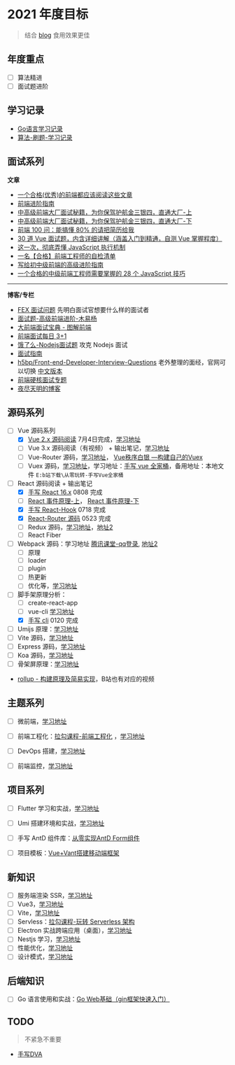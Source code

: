 # 2021 年度目标

> 结合 [blog](https://github.com/Jsmond2016/blog) 食用效果更佳

## 年度重点

- [ ] 算法精进
- [ ] 面试题进阶

## 学习记录

- [Go语言学习记录](https://github.com/Jsmond2016/go-study)
- [算法-刷题-学习记录](https://jsmond2016.github.io/leetcode/)

## 面试系列

**文章**

- [一个合格(优秀)的前端都应该阅读这些文章](https://juejin.cn/post/6844903896637259784)
- [前端进阶指南](https://juejin.cn/post/6977258091662278669)
- [中高级前端大厂面试秘籍，为你保驾护航金三银四，直通大厂-上](https://juejin.cn/post/6844903776512393224)
- [中高级前端大厂面试秘籍，为你保驾护航金三银四，直通大厂-下](https://juejin.cn/post/6844903830979608584)
- [前端 100 问：能搞懂 80% 的请把简历给我](https://juejin.cn/post/6844903885488783374)
- [30 道 Vue 面试题，内含详细讲解（涵盖入门到精通，自测 Vue 掌握程度）](https://juejin.cn/post/6844903918753808398)
- [这一次，彻底弄懂 JavaScript 执行机制](https://juejin.cn/post/6844903512845860872)
- [一名【合格】前端工程师的自检清单](https://juejin.cn/post/6844903830887366670)
- [写给初中级前端的高级进阶指南](https://juejin.cn/post/6844904103504527374)
- [一个合格的中级前端工程师需要掌握的 28 个 JavaScript 技巧](https://juejin.cn/post/6844903856489365518#heading-20)

---

**博客/专栏**

- [FEX 面试问题](https://github.com/fex-team/interview-questions) 先明白面试官想要什么样的面试者
- [面试题-高级前端进阶-木易杨](https://github.com/Advanced-Frontend/Daily-Interview-Question)
- [大前端面试宝典 - 图解前端](https://github.com/azl397985856/fe-interview)
- [前端面试每日 3+1](https://github.com/haizlin/fe-interview)
- [饿了么-Nodejs面试题](https://github.com/ElemeFE/node-interview) 攻克 Nodejs 面试
- [面试指南](https://github.com/poetries/FE-Interview-Questions)
- [h5bp/Front-end-Developer-Interview-Questions](https://github.com/h5bp/Front-end-Developer-Interview-Questions/commits/main) 老外整理的面经，官网可以切换 [中文版本](https://h5bp.org/Front-end-Developer-Interview-Questions/translations/chinese/)
- [前端硬核面试专题](https://github.com/biaochenxuying/blog/blob/master/interview/fe-interview.md)
- [夜尽天明的博客](https://github.com/biaochenxuying/blog)


## 源码系列

- [ ] Vue 源码系列
  - [x] [Vue 2.x 源码阅读](https://github.com/Jsmond2016/blog/issues/5) 7月4日完成，[学习地址](https://www.bilibili.com/video/BV1LE411e7HE)
  - [ ] Vue 3.x 源码阅读（有视频） + 输出笔记，[学习地址](https://www.bilibili.com/video/BV1fy4y1y7sc?p=1)
  - [ ] Vue-Router 源码，[学习地址](https://www.bilibili.com/video/BV1Ui4y177PA)， [Vue秩序白银 —构建自己的Vuex](https://juejin.cn/post/6844903801443500046)
  - [ ] Vuex 源码，[学习地址](#)，学习地址：[手写 vue 全家桶](https://www.bilibili.com/video/BV1PX4y1P7TF?p=1)，备用地址：本地文件 `E:b站下载\从零玩转-手写Vue全家桶`
- [ ] React 源码阅读 + 输出笔记
  - [x] [手写 React 16.x](https://github.com/Jsmond2016/react-source) 0808 完成
  - [ ] [React 事件原理-上](https://www.bilibili.com/video/BV1wh411i7j8)， [React 事件原理-下](https://www.bilibili.com/video/BV1Hv411V7RH)
  - [x] [手写 React-Hook](https://github.com/Jsmond2016/react-hook-source) 0718 完成
  - [x] [React-Router 源码](https://github.com/Jsmond2016/react-router-dom-nut) 0523 完成
  - [ ] Redux 源码，[学习地址](https://www.bilibili.com/video/BV1254y1L7UP?from=search&seid=18119191314623694637)，[地址2](https://hyf.js.org/react-naive-book/lesson30)
  - [ ] React Fiber
- [ ] Webpack 源码：学习地址 [腾讯课堂-qq登录](https://ke.qq.com/webcourse/index.html#cid=334441&term_id=100396918&taid=2669936355121769&type=1024&vid=5285890786323603218), [地址2](https://ke.qq.com/webcourse/index.html#cid=3098888&term_id=103220429&taid=10356162586167560&type=1024&vid=5285890810073557074)
  - [ ] 原理
  - [ ] loader
  - [ ] plugin
  - [ ] 热更新
  - [ ] 优化等，[学习地址](https://www.bilibili.com/video/BV1jy4y1S7fy)
- [ ] 脚手架原理分析：
  - [ ] create-react-app
  - [ ] vue-cli [学习地址](#)
  - [x] [手写 cli](https://github.com/Jsmond2016/ddb-cli) 0120 完成
- [ ] Umijs 原理：[学习地址](https://www.bilibili.com/video/BV1d54y147wx)
- [ ] Vite 源码，[学习地址](#)
- [ ] Express 源码，[学习地址](#)
- [ ] Koa 源码，[学习地址](#)
- [ ] 骨架屏原理：[学习地址](https://www.bilibili.com/video/BV1Qk4y1271Y)
- [rollup - 构建原理及简易实现](https://mp.weixin.qq.com/s/-bCCUBnEjjRkeOcLhXjS4Q)，B站也有对应的视频


## 主题系列

- [ ] 微前端，[学习地址](https://www.bilibili.com/video/BV1Go4y197xW)
- [ ] 前端工程化：[拉勾课程-前端工程化](https://kaiwu.lagou.com/course/courseInfo.htm?courseId=416#/content) ，[学习地址](#)
- [ ] DevOps 搭建，[学习地址](https://www.bilibili.com/video/BV1n5411P7zB?p=21)
- [ ] 前端监控，[学习地址](#)



## 项目系列

- [ ] Flutter 学习和实战，[学习地址](#)
- [ ] Umi 搭建环境和实战，[学习地址](https://www.bilibili.com/video/BV1ft4y1r7aD)
- [ ] 手写 AntD 组件库：[从零实现AntD Form组件](https://www.bilibili.com/video/BV1Cr4y1w7JF)
- [ ] 项目模板：[Vue+Vant搭建移动端框架](https://www.bilibili.com/video/BV1964y1F7uT)



## 新知识

- [ ] 服务端渲染 SSR，[学习地址](#)
- [ ] Vue3，[学习地址](#)
- [ ] Vite，[学习地址](#)
- [ ] Servless：[拉勾课程-玩转 Serverless 架构](https://kaiwu.lagou.com/course/courseInfo.htm?courseId=589#/content)
- [ ] Electron 实战跨端应用（桌面），[学习地址](#)
- [ ] Nestjs 学习，[学习地址](#)
- [ ] 性能优化，[学习地址](#)
- [ ] 设计模式，[学习地址](#)

## 后端知识

- [ ] Go 语言使用和实战：[Go Web基础（gin框架快速入门）](https://study.163.com/course/courseMain.htm?courseId=1210182958)

## TODO

> 不紧急不重要

- [手写DVA](https://www.bilibili.com/video/BV18K4y137Ai?p=4&t=1227)
